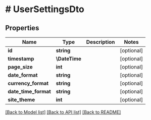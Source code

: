 # # UserSettingsDto

## Properties

Name | Type | Description | Notes
------------ | ------------- | ------------- | -------------
**id** | **string** |  | [optional]
**timestamp** | **\DateTime** |  | [optional]
**page_size** | **int** |  | [optional]
**date_format** | **string** |  | [optional]
**currency_format** | **string** |  | [optional]
**date_time_format** | **string** |  | [optional]
**site_theme** | **int** |  | [optional]

[[Back to Model list]](../../README.md#models) [[Back to API list]](../../README.md#endpoints) [[Back to README]](../../README.md)
